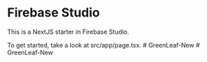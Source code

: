 # Firebase Studio

This is a NextJS starter in Firebase Studio.

To get started, take a look at src/app/page.tsx.
#   G r e e n L e a f - N e w  
 #   G r e e n L e a f - N e w  
 